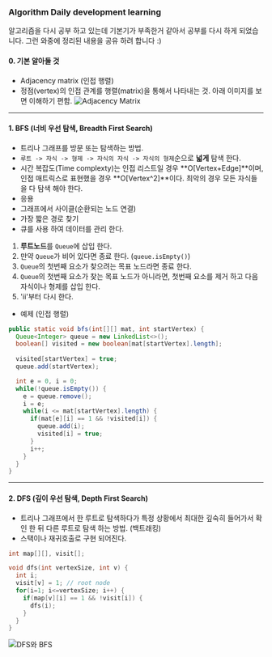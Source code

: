 ### Algorithm Daily development learning  
알고리즘을 다시 공부 하고 있는데 기본기가 부족한거 같아서 공부를 다시 하게 되었습니다. 그런 와중에 정리된 내용을 공유 하려 합니다 :)

#### 0. 기본 알아둘 것
- Adjacency matrix (인접 행렬) 
 - 정점(vertex)의 인접 관계를 행렬(matrix)을 통해서 나타내는 것. 아래 이미지를 보면 이해하기 편함. 
 ![Adjacency Matrix](https://github.com/ksu3101/TIL/blob/master/Algorithm/Images/K-6.png)  
  
----
#### 1. BFS (너비 우선 탐색, Breadth First Search)  
- 트리나 그래프를 방문 또는 탐색하는 방법. 
- `루트 -> 자식 -> 형제 -> 자식의 자식 -> 자식의 형제`순으로 **넓게** 탐색 한다. 
- 시간 복잡도(Time complexty)는 인접 리스트일 경우 **O[Vertex+Edge]**이며, 인접 매트릭스로 표현했을 경우 **O[Vertex^2]**이다. 최악의 경우 모든 자식들을 다 탐색 해야 한다. 
- 응용
 - 그래프에서 사이클(순환되는 노드 연결)
 - 가장 짧은 경로 찾기
- 큐를 사용 하여 데이터를 관리 한다.
 1. **루트노드**를 `Queue`에 삽입 한다. 
 2. 만약 `Queue`가 비어 있다면 종료 한다. (`queue.isEmpty()`)
 3. `Queue`의 첫번째 요소가 찾으려는 목표 노드라면 종료 한다. 
 4. `Queue`의 첫번째 요소가 찾는 목표 노드가 아니라면, 첫번째 요소를 제거 하고 다음 자식이나 형제를 삽입 한다.   
 5. 'ii'부터 다시 한다.   
- 예제 (인접 행렬) 
```java
public static void bfs(int[][] mat, int startVertex) {
  Queue<Integer> queue = new LinkedList<>();
  boolean[] visited = new boolean[mat[startVertex].length];
  
  visited[startVertex] = true;
  queue.add(startVertex);

  int e = 0, i = 0;
  while(!queue.isEmpty()) {
    e = queue.remove();
    i = e;
    while(i <= mat[startVertex].length) {
      if(mat[e][i] == 1 && !visited[i]) {
        queue.add(i);
        visited[i] = true;
      }
      i++;
    }
  }
}
```
----

#### 2. DFS (깊이 우선 탐색, Depth First Search) 
- 트리나 그래프에서 한 루트로 탐색하다가 특정 상황에서 최대한 깊숙히 들어가서 확인 한 뒤 다른 루트로 탐색 하는 방법. (백트래킹)
- 스택이나 재귀호출로 구현 되어진다. 
```c++
int map[][], visit[];

void dfs(int vertexSize, int v) { 
  int i;
  visit[v] = 1; // root node
  for(i=1; i<=vertexSize; i++) {
    if(map[v][i] == 1 && !visit[i]) {
      dfs(i);
    }
  }
}
```
![DFS와 BFS](https://github.com/ksu3101/TIL/blob/master/Algorithm/Images/algorithm_search_anim.gif)
